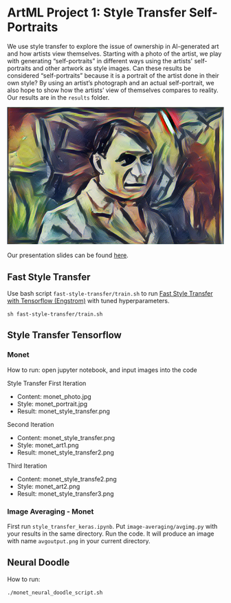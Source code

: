 # ArtML Project 1: Style Transfer Self-Portraits

We use style transfer to explore the issue of ownership in AI-generated art and how artists view themselves. Starting with a photo of the artist, we play with generating “self-portraits” in different ways using the artists' self-portraits and other artwork as style images. Can these results be considered “self-portraits” because it is a portrait of the artist done in their own style? By using an artist’s photograph and an actual self-portrait, we also hope to show how the artists’ view of themselves compares to reality. Our results are in the `results` folder.

![alt text](results/picassoFinalResult.png)

Our presentation slides can be found [here](https://docs.google.com/presentation/d/1birTiRFL1Y2Oo83mhGfwsP_A2dj456On7c5u_7tvThE/edit?usp=sharing).

## Fast Style Transfer
Use bash script `fast-style-transfer/train.sh` to run [Fast Style Transfer with Tensorflow (Engstrom)](https://github.com/lengstrom/fast-style-transfer) with tuned hyperparameters. 

```
sh fast-style-transfer/train.sh
```

## Style Transfer Tensorflow
### Monet
How to run: open jupyter notebook, and input images into the code

Style Transfer
First Iteration
 - Content: monet_photo.jpg
 - Style: monet_portrait.jpg
 - Result: monet_style_transfer.png

Second Iteration
  - Content: monet_style_transfer.png
  - Style: monet_art1.png
  - Result: monet_style_transfer2.png

Third Iteration
  - Content: monet_style_transfe2.png
  - Style: monet_art2.png
  - Result: monet_style_transfer3.png


### Image Averaging - Monet
First run `style_transfer_keras.ipynb`. Put `image-averaging/avgimg.py` with your results in the same directory. Run the code.
It will produce an image with name `avgoutput.png` in your current directory.

## Neural Doodle 
How to run: 

```
./monet_neural_doodle_script.sh
```
